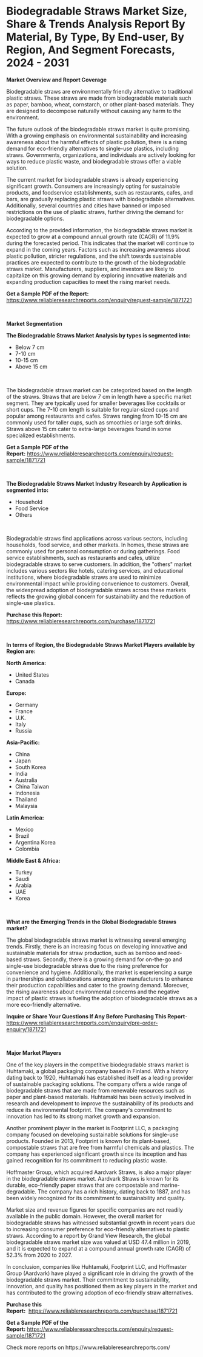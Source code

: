 <p><h1>Biodegradable Straws Market Size, Share & Trends Analysis Report By Material, By Type, By End-user, By Region, And Segment Forecasts, 2024 - 2031</h1></p><p><strong>Market Overview and Report Coverage</strong></p>
<p><p>Biodegradable straws are environmentally friendly alternative to traditional plastic straws. These straws are made from biodegradable materials such as paper, bamboo, wheat, cornstarch, or other plant-based materials. They are designed to decompose naturally without causing any harm to the environment.</p><p>The future outlook of the biodegradable straws market is quite promising. With a growing emphasis on environmental sustainability and increasing awareness about the harmful effects of plastic pollution, there is a rising demand for eco-friendly alternatives to single-use plastics, including straws. Governments, organizations, and individuals are actively looking for ways to reduce plastic waste, and biodegradable straws offer a viable solution.</p><p>The current market for biodegradable straws is already experiencing significant growth. Consumers are increasingly opting for sustainable products, and foodservice establishments, such as restaurants, cafes, and bars, are gradually replacing plastic straws with biodegradable alternatives. Additionally, several countries and cities have banned or imposed restrictions on the use of plastic straws, further driving the demand for biodegradable options.</p><p>According to the provided information, the biodegradable straws market is expected to grow at a compound annual growth rate (CAGR) of 11.9% during the forecasted period. This indicates that the market will continue to expand in the coming years. Factors such as increasing awareness about plastic pollution, stricter regulations, and the shift towards sustainable practices are expected to contribute to the growth of the biodegradable straws market. Manufacturers, suppliers, and investors are likely to capitalize on this growing demand by exploring innovative materials and expanding production capacities to meet the rising market needs.</p></p>
<p><strong>Get a Sample PDF of the Report:</strong> <a href="https://www.reliableresearchreports.com/enquiry/request-sample/1871721">https://www.reliableresearchreports.com/enquiry/request-sample/1871721</a></p>
<p>&nbsp;</p>
<p><strong>Market Segmentation</strong></p>
<p><strong>The Biodegradable Straws Market Analysis by types is segmented into:</strong></p>
<p><ul><li>Below 7 cm</li><li>7-10 cm</li><li>10-15 cm</li><li>Above 15 cm</li></ul></p>
<p>&nbsp;</p>
<p><p>The biodegradable straws market can be categorized based on the length of the straws. Straws that are below 7 cm in length have a specific market segment. They are typically used for smaller beverages like cocktails or short cups. The 7-10 cm length is suitable for regular-sized cups and popular among restaurants and cafes. Straws ranging from 10-15 cm are commonly used for taller cups, such as smoothies or large soft drinks. Straws above 15 cm cater to extra-large beverages found in some specialized establishments.</p></p>
<p><strong>Get a Sample PDF of the Report:</strong>&nbsp;<a href="https://www.reliableresearchreports.com/enquiry/request-sample/1871721">https://www.reliableresearchreports.com/enquiry/request-sample/1871721</a></p>
<p>&nbsp;</p>
<p><strong>The Biodegradable Straws Market Industry Research by Application is segmented into:</strong></p>
<p><ul><li>Household</li><li>Food Service</li><li>Others</li></ul></p>
<p>&nbsp;</p>
<p><p>Biodegradable straws find applications across various sectors, including households, food service, and other markets. In homes, these straws are commonly used for personal consumption or during gatherings. Food service establishments, such as restaurants and cafes, utilize biodegradable straws to serve customers. In addition, the "others" market includes various sectors like hotels, catering services, and educational institutions, where biodegradable straws are used to minimize environmental impact while providing convenience to customers. Overall, the widespread adoption of biodegradable straws across these markets reflects the growing global concern for sustainability and the reduction of single-use plastics.</p></p>
<p><strong>Purchase this Report:</strong>&nbsp; <a href="https://www.reliableresearchreports.com/purchase/1871721">https://www.reliableresearchreports.com/purchase/1871721</a></p>
<p>&nbsp;</p>
<p><strong>In terms of Region, the Biodegradable Straws Market Players available by Region are:</strong></p>
<p>
    <p> <strong> North America: </strong>
        <ul>
            <li>United States</li>
            <li>Canada</li>
        </ul>
        </p> 
    <p> <strong> Europe: </strong>
        <ul>
            <li>Germany</li>
            <li>France</li>
            <li>U.K.</li>
            <li>Italy</li>
            <li>Russia</li>
        </ul>
        </p> 
    <p> <strong> Asia-Pacific: </strong>
        <ul>
            <li>China</li>
            <li>Japan</li>
            <li>South Korea</li>
            <li>India</li>
            <li>Australia</li>
            <li>China Taiwan</li>
            <li>Indonesia</li>
            <li>Thailand</li>
            <li>Malaysia</li>
        </ul>
        </p> 
    <p> <strong> Latin America: </strong>
        <ul>
            <li>Mexico</li>
            <li>Brazil</li>
            <li>Argentina Korea</li>
            <li>Colombia</li>
        </ul>
        </p> 
    <p> <strong> Middle East & Africa: </strong>
        <ul>
            <li>Turkey</li>
            <li>Saudi</li>
            <li>Arabia</li>
            <li>UAE</li>
            <li>Korea</li>
        </ul>
    </p>
    </p>
<p>&nbsp;</p>
<p><strong>What are the Emerging Trends in the Global Biodegradable Straws market?</strong></p>
<p><p>The global biodegradable straws market is witnessing several emerging trends. Firstly, there is an increasing focus on developing innovative and sustainable materials for straw production, such as bamboo and reed-based straws. Secondly, there is a growing demand for on-the-go and single-use biodegradable straws due to the rising preference for convenience and hygiene. Additionally, the market is experiencing a surge in partnerships and collaborations among straw manufacturers to enhance their production capabilities and cater to the growing demand. Moreover, the rising awareness about environmental concerns and the negative impact of plastic straws is fueling the adoption of biodegradable straws as a more eco-friendly alternative.</p></p>
<p><strong>Inquire or Share Your Questions If Any Before Purchasing This Report</strong>- <a href="https://www.reliableresearchreports.com/enquiry/pre-order-enquiry/1871721">https://www.reliableresearchreports.com/enquiry/pre-order-enquiry/1871721</a></p>
<p>&nbsp;</p>
<p><strong>Major Market Players</strong></p>
<p><p>One of the key players in the competitive biodegradable straws market is Huhtamaki, a global packaging company based in Finland. With a history dating back to 1920, Huhtamaki has established itself as a leading provider of sustainable packaging solutions. The company offers a wide range of biodegradable straws that are made from renewable resources such as paper and plant-based materials. Huhtamaki has been actively involved in research and development to improve the sustainability of its products and reduce its environmental footprint. The company's commitment to innovation has led to its strong market growth and expansion.</p><p>Another prominent player in the market is Footprint LLC, a packaging company focused on developing sustainable solutions for single-use products. Founded in 2013, Footprint is known for its plant-based, compostable straws that are free from harmful chemicals and plastics. The company has experienced significant growth since its inception and has gained recognition for its commitment to reducing plastic waste.</p><p>Hoffmaster Group, which acquired Aardvark Straws, is also a major player in the biodegradable straws market. Aardvark Straws is known for its durable, eco-friendly paper straws that are compostable and marine-degradable. The company has a rich history, dating back to 1887, and has been widely recognized for its commitment to sustainability and quality.</p><p>Market size and revenue figures for specific companies are not readily available in the public domain. However, the overall market for biodegradable straws has witnessed substantial growth in recent years due to increasing consumer preference for eco-friendly alternatives to plastic straws. According to a report by Grand View Research, the global biodegradable straws market size was valued at USD 47.4 million in 2019, and it is expected to expand at a compound annual growth rate (CAGR) of 52.3% from 2020 to 2027.</p><p>In conclusion, companies like Huhtamaki, Footprint LLC, and Hoffmaster Group (Aardvark) have played a significant role in driving the growth of the biodegradable straws market. Their commitment to sustainability, innovation, and quality has positioned them as key players in the market and has contributed to the growing adoption of eco-friendly straw alternatives.</p></p>
<p><strong>Purchase this Report:</strong>&nbsp;&nbsp;<a href="https://www.reliableresearchreports.com/purchase/1871721">https://www.reliableresearchreports.com/purchase/1871721</a></p>
<p></p>
<p><strong>Get a Sample PDF of the Report:</strong>&nbsp;<a href="https://www.reliableresearchreports.com/enquiry/request-sample/1871721">https://www.reliableresearchreports.com/enquiry/request-sample/1871721</a></p>
<p>Check more reports on https://www.reliableresearchreports.com/</p>